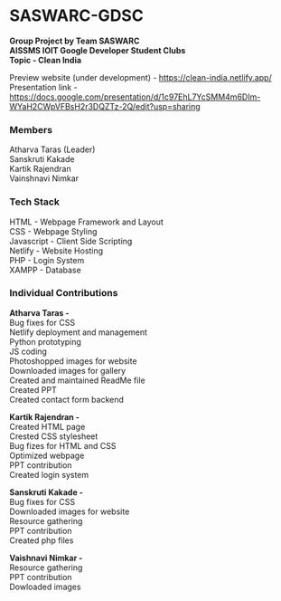 # SASWARC-GDSC
**Group Project by Team SASWARC  
AISSMS IOIT Google Developer Student Clubs  
Topic - Clean India**

Preview website (under development) - https://clean-india.netlify.app/  
Presentation link - https://docs.google.com/presentation/d/1c97EhL7YcSMM4m6DIm-WYaH2CWpVFBsH2r3DQZTz-2Q/edit?usp=sharing  

### Members  
Atharva Taras (Leader)  
Sanskruti Kakade  
Kartik Rajendran  
Vainshnavi Nimkar  

### Tech Stack
HTML - Webpage Framework and Layout  
CSS - Webpage Styling  
Javascript - Client Side Scripting  
Netlify - Website Hosting  
PHP - Login System  
XAMPP - Database

### Individual Contributions  

**Atharva Taras -**  
Bug fixes for CSS    
Netlify deployment and management  
Python prototyping  
JS coding  
Photoshopped images for website  
Downloaded images for gallery  
Created and maintained ReadMe file  
Created PPT  
Created contact form backend  

**Kartik Rajendran -**  
Created HTML page  
Crested CSS stylesheet  
Bug fizes for HTML and CSS  
Optimized webpage  
PPT contribution  
Created login system  

**Sanskruti Kakade -**  
Bug fixes for CSS  
Downloaded images for website  
Resource gathering  
PPT contribution  
Created php files  

**Vaishnavi Nimkar -**  
Resource gathering  
PPT contribution  
Dowloaded images  


